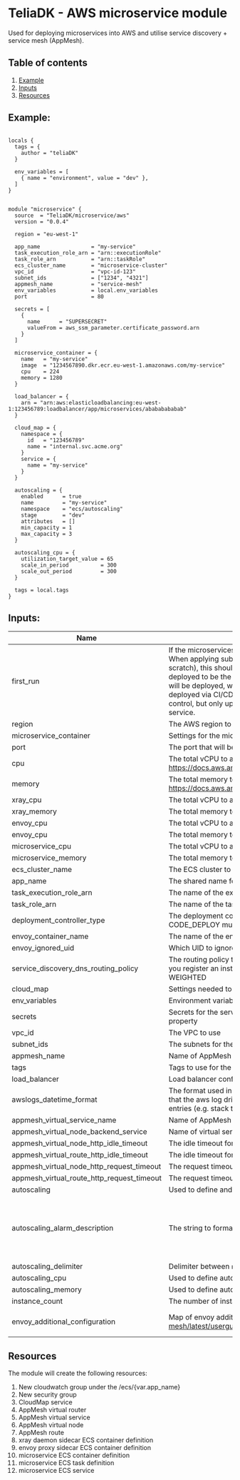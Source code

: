 # TeliaDK - AWS microservice module

Used for deploying microservices into AWS and utilise service discovery + service mesh (AppMesh).

## Table of contents

1. [ Example ](#example)
2. [ Inputs ](#inputs)
3. [ Resources ](#resources)

## Example:

```hcl

locals {
  tags = {
    author = "teliaDK"
  }

  env_variables = [
    { name = "environment", value = "dev" },
  ]
}


module "microservice" {
  source  = "TeliaDK/microservice/aws"
  version = "0.0.4"

  region = "eu-west-1"

  app_name                = "my-service"
  task_execution_role_arn = "arn::executionRole"
  task_role_arn           = "arn::taskRole"
  ecs_cluster_name        = "microservice-cluster"
  vpc_id                  = "vpc-id-123"
  subnet_ids              = ["1234", "4321"]
  appmesh_name            = "service-mesh"
  env_variables           = local.env_variables
  port                    = 80

  secrets = [
    {
      name      = "SUPERSECRET"
      valueFrom = aws_ssm_parameter.certificate_password.arn
    }
  ]

  microservice_container = {
    name   = "my-service"
    image  = "1234567890.dkr.ecr.eu-west-1.amazonaws.com/my-service"
    cpu    = 224
    memory = 1280
  }

  load_balancer = {
    arn = "arn:aws:elasticloadbalancing:eu-west-1:123456789:loadbalancer/app/microservices/abababababab"
  }

  cloud_map = {
    namespace = {
      id   = "123456789"
      name = "internal.svc.acme.org"
    }
    service = {
      name = "my-service"
    }
  }

  autoscaling = {
    enabled      = true
    name         = "my-service"
    namespace    = "ecs/autoscaling"
    stage        = "dev"
    attributes   = []
    min_capacity = 1
    max_capacity = 3
  }

  autoscaling_cpu = {
    utilization_target_value = 65
    scale_in_period          = 300
    scale_out_period         = 300
  }

  tags = local.tags
}
```

## Inputs:

| Name                                       | Description                                                                                                                                                                                                                                                                                                                                                                                                                                                                                                                                                                                              |                     Type                      |                                Default                                | Required |
|--------------------------------------------|----------------------------------------------------------------------------------------------------------------------------------------------------------------------------------------------------------------------------------------------------------------------------------------------------------------------------------------------------------------------------------------------------------------------------------------------------------------------------------------------------------------------------------------------------------------------------------------------------------|:---------------------------------------------:|:---------------------------------------------------------------------:|:--------:|
| first_run                                  | If the microservices is being created, this should be set to true, otherwise false. When applying subsequent times (updating the infra, rather than creating from scratch), this should be set to false, which will cause the image version being deployed to be the same version as is currently deployed. Without it the latest image will be deployed, which is almost never wanted behaviour as new versions should be deployed via CI/CD not terraform. A value of true should not be committed to source control, but only updated locally when applying for the first time for the given service. |                     bool                      |                                 false                                 |    no    |
| region                                     | The AWS region to deploy the compute module in                                                                                                                                                                                                                                                                                                                                                                                                                                                                                                                                                           |                    string                     |                               eu-west-1                               |    no    |
| microservice_container                     | Settings for the microservice container                                                                                                                                                                                                                                                                                                                                                                                                                                                                                                                                                                  |                    object                     |                                   -                                   |   yes    |
| port                                       | The port that will be used for port mapping <HOST>:<CONTAINER>                                                                                                                                                                                                                                                                                                                                                                                                                                                                                                                                           |                    number                     |                                 8080                                  |    no    |
| cpu                                        | The total vCPU to allocate for the ECS service. Valid configuration at https://docs.aws.amazon.com/AmazonECS/latest/developerguide/AWS_Fargate.html                                                                                                                                                                                                                                                                                                                                                                                                                                                      |                    number                     |                                  512                                  |    no    |
| memory                                     | The total memory to allocate for the ECS service. Valid configuration at https://docs.aws.amazon.com/AmazonECS/latest/developerguide/AWS_Fargate.html                                                                                                                                                                                                                                                                                                                                                                                                                                                    |                    number                     |                                 2048                                  |    no    |
| xray_cpu                                   | The total vCPU to allocate to the xray container                                                                                                                                                                                                                                                                                                                                                                                                                                                                                                                                                         |                    number                     |                                  32                                   |    no    |
| xray_memory                                | The total memory to allocate to the xray container                                                                                                                                                                                                                                                                                                                                                                                                                                                                                                                                                       |                    number                     |                                  256                                  |    no    |
| envoy_cpu                                  | The total vCPU to allocate to the envoy container                                                                                                                                                                                                                                                                                                                                                                                                                                                                                                                                                        |                    number                     |                                  256                                  |    no    |
| envoy_cpu                                  | The total memory to allocate to the envoy container                                                                                                                                                                                                                                                                                                                                                                                                                                                                                                                                                      |                    number                     |                                  512                                  |    no    |
| microservice_cpu                           | The total vCPU to allocate to the microservice                                                                                                                                                                                                                                                                                                                                                                                                                                                                                                                                                           |                    number                     |                                  224                                  |    no    |
| microservice_memory                        | The total memory to allocate to the microservice                                                                                                                                                                                                                                                                                                                                                                                                                                                                                                                                                         |                    number                     |                                 1280                                  |    no    |
| ecs_cluster_name                           | The ECS cluster to deploy the ECS Fargate into                                                                                                                                                                                                                                                                                                                                                                                                                                                                                                                                                           |                    string                     |                                   -                                   |   yes    |
| app_name                                   | The shared name for the ECS Fargate service and task definitions                                                                                                                                                                                                                                                                                                                                                                                                                                                                                                                                         |                    string                     |                                   -                                   |   yes    |
| task_execution_role_arn                    | The name of the execution role to use with the service                                                                                                                                                                                                                                                                                                                                                                                                                                                                                                                                                   |                    string                     |                                 null                                  |    no    |
| task_role_arn                              | The name of the task role to use with the service                                                                                                                                                                                                                                                                                                                                                                                                                                                                                                                                                        |                    string                     |                                 null                                  |    no    |
| deployment_controller_type                 | The deployment controller type to use in ECS service. For blue/green, CODE_DEPLOY must be used                                                                                                                                                                                                                                                                                                                                                                                                                                                                                                           |                    string                     |                                  ECS                                  |    no    |
| envoy_container_name                       | The name of the envoy container to be used in AppMesh proxy                                                                                                                                                                                                                                                                                                                                                                                                                                                                                                                                              |                    string                     |                                 envoy                                 |    no    |
| envoy_ignored_uid                          | Which UID to ignore in envoy docker container                                                                                                                                                                                                                                                                                                                                                                                                                                                                                                                                                            |                    string                     |                                 1337                                  |    no    |
| service_discovery_dns_routing_policy       | The routing policy that you want to apply to all records that Route 53 creates when you register an instance and specify the service. Valid Values: MULTIVALUE, WEIGHTED                                                                                                                                                                                                                                                                                                                                                                                                                                 |                    string                     |                              MULTIVALUE                               |    no    |
| cloud_map                                  | Settings needed to setup service discovery through AWS CloudMap                                                                                                                                                                                                                                                                                                                                                                                                                                                                                                                                          |                    object                     |                                   -                                   |   yes    |
| env_variables                              | Environment variables for the service                                                                                                                                                                                                                                                                                                                                                                                                                                                                                                                                                                    |                    object                     |                                 null                                  |    no    |
| secrets                                    | Secrets for the service. Use arn of parameters in parameter store for the valueFrom property                                                                                                                                                                                                                                                                                                                                                                                                                                                                                                             |                    object                     |                                 null                                  |    no    |
| vpc_id                                     | The VPC to use                                                                                                                                                                                                                                                                                                                                                                                                                                                                                                                                                                                           |                    string                     |                                   -                                   |   yes    |
| subnet_ids                                 | The subnets for the ECS service network configuration                                                                                                                                                                                                                                                                                                                                                                                                                                                                                                                                                    |                 list(string)                  |                                   -                                   |   yes    |
| appmesh_name                               | Name of AppMesh to register service components in                                                                                                                                                                                                                                                                                                                                                                                                                                                                                                                                                        |                    string                     |                                   -                                   |   yes    |
| tags                                       | Tags to use for the components created by the module                                                                                                                                                                                                                                                                                                                                                                                                                                                                                                                                                     |                  map(string)                  |                                   -                                   |   yes    |
| load_balancer                              | Load balancer config to be used in ECS service                                                                                                                                                                                                                                                                                                                                                                                                                                                                                                                                                           |                    object                     |                                 null                                  |    no    |
| awslogs_datetime_format                    | The format used in logs written by the application in the container. Used for ensuring that the aws log driver can parse the logs correctly and not split them into several entries (e.g. stack traces are kept in one entry).                                                                                                                                                                                                                                                                                                                                                                           |                    string                     |                           %Y-%m-%d %H:%M:%S                           |    no    |
| appmesh_virtual_service_name               | Name of AppMesh virtual service                                                                                                                                                                                                                                                                                                                                                                                                                                                                                                                                                                          |                    string                     |                                 null                                  |    no    |
| appmesh_virtual_node_backend_service       | Name of virtual service for AppMesh virtual node backend                                                                                                                                                                                                                                                                                                                                                                                                                                                                                                                                                 |                    string                     |                                 null                                  |    no    |
| appmesh_virtual_node_http_idle_timeout     | The idle timeout for HTTP requests to the node in seconds                                                                                                                                                                                                                                                                                                                                                                                                                                                                                                                                                |                    number                     |                                  15                                   |    no    |
| appmesh_virtual_route_http_idle_timeout    | The idle timeout for HTTP requests to the route in seconds                                                                                                                                                                                                                                                                                                                                                                                                                                                                                                                                               |                    number                     |                                  15                                   |    no    |
| appmesh_virtual_node_http_request_timeout  | The request timeout for HTTP requests to the node in seconds                                                                                                                                                                                                                                                                                                                                                                                                                                                                                                                                             |                    number                     |                                  15                                   |    no    |
| appmesh_virtual_route_http_request_timeout | The request timeout for HTTP requests to the route in seconds                                                                                                                                                                                                                                                                                                                                                                                                                                                                                                                                            |                    number                     |                                  15                                   |    no    |
| autoscaling                                | Used to define and enable autoscaling for the ECS service                                                                                                                                                                                                                                                                                                                                                                                                                                                                                                                                                |                    object                     |                                 null                                  |    no    |
| autoscaling_alarm_description              | The string to format and use as the alarm description                                                                                                                                                                                                                                                                                                                                                                                                                                                                                                                                                    |                    string                     | Average service %v utilization %v last %d minute(s) over %v period(s) |    no    |
| autoscaling_delimiter                      | Delimiter between `namespace`, `stage`, `name` and `attributes`                                                                                                                                                                                                                                                                                                                                                                                                                                                                                                                                          |                    string                     |                                   -                                   |    no    |
| autoscaling_cpu                            | Used to define autoscaling based on CPU usage                                                                                                                                                                                                                                                                                                                                                                                                                                                                                                                                                            |                    object                     |                                 null                                  |    no    |
| autoscaling_memory                         | Used to define autoscaling based on Memory usage                                                                                                                                                                                                                                                                                                                                                                                                                                                                                                                                                         |                    object                     |                                 null                                  |    no    |
| instance_count                             | The number of instances to run in the ECS service                                                                                                                                                                                                                                                                                                                                                                                                                                                                                                                                                        |                    number                     |                                   1                                   |    no    |
| envoy_additional_configuration             | Map of envoy additional environment variables. (https://docs.aws.amazon.com/app-mesh/latest/userguide/envoy-config.html)                                                                                                                                                                                                                                                                                                                                                                                                                                                                                 | list(object({name = string, value = string})) |                                   -                                   |    no    |

## Resources

The module will create the following resources:

1. New cloudwatch group under the /ecs/{var.app_name}
2. New security group
3. CloudMap service
4. AppMesh virtual router
5. AppMesh virtual service
6. AppMesh virtual node
7. AppMesh route
8. xray daemon sidecar ECS container definition
9. envoy proxy sidecar ECS container definition
10. microservice ECS container definition
11. microservice ECS task definition
12. microservice ECS service

